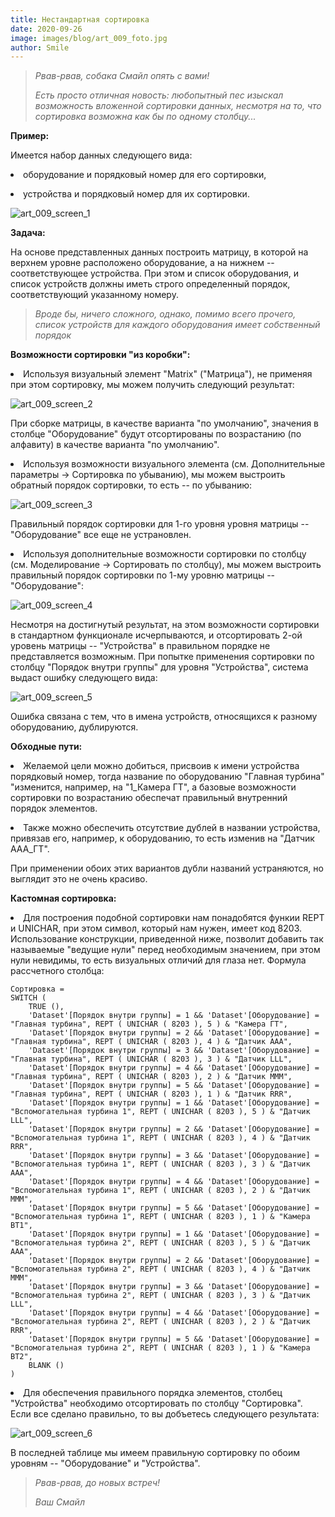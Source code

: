 ```yaml
---
title: Нестандартная сортировка
date: 2020-09-26
image: images/blog/art_009_foto.jpg
author: Smile
---
```


> *Рвав-рвав, собака Смайл опять с вами!*
>
> *Есть просто отличная новость: любопытный пес изыскал возможность вложенной сортировки данных, несмотря на то, что сортировка возможна как бы по одному столбцу...*

**Пример:**

Имеется набор данных следующего вида: 

**<li>** оборудование и порядковый номер для его сортировки,

**<li>** устройства и порядковый номер для их сортировки.

![art_009_screen_1](https://kkadikin.ru/images/blog/art_009_screen_1.jpg)

**Задача:**

На основе представленных данных построить матрицу, в которой на верхнем уровне расположено оборудование, а на нижнем -- соответствующее устройства. При этом и список оборудования, и список устройств должны иметь строго определенный порядок, соответствующий указанному номеру. 

> *Вроде бы, ничего сложного, однако, помимо всего прочего, список устройств для каждого оборудования имеет собственный порядок*

**Возможности сортировки "из коробки":**

**<li>** Используя визуальный элемент "Matrix" ("Матрица"), не применяя при этом сортировку, мы можем получить следующий результат:

![art_009_screen_2](https://kkadikin.ru/images/blog/art_009_screen_2.jpg)

При сборке матрицы, в качестве варианта "по умолчанию", значения в столбце "Оборудование" будут отсортированы по возрастанию (по алфавиту) в качестве варианта "по умолчанию".

**<li>** Используя возможности визуального элемента (см. Дополнительные параметры -> Сортировка по убыванию), мы можем выстроить обратный порядок сортировки, то есть -- по убыванию:

![art_009_screen_3](https://kkadikin.ru/images/blog/art_009_screen_3.jpg)

Правильный порядок сортировки для 1-го уровня уровня матрицы -- "Оборудование" все еще не устрановлен.

**<li>** Используя дополнительные возможности сортировки по столбцу (см. Моделирование -> Сортировать по столбцу), мы можем выстроить правильный порядок сортировки по 1-му уровню матрицы -- "Оборудование":

![art_009_screen_4](https://kkadikin.ru/images/blog/art_009_screen_4.jpg)

Несмотря на достигнутый результат, на этом возможности сортировки в стандартном функционале исчерпываются, и отсортировать 2-ой уровень матрицы -- "Устройства" в правильном порядке не представляется возможным. При попытке применения сортировки по столбцу "Порядок внутри группы" для уровня "Устройства", система выдаст ошибку следующего вида:

![art_009_screen_5](https://kkadikin.ru/images/blog/art_009_screen_5.jpg)

Ошибка связана с тем, что в имена устройств, относящихся к разному оборудованию, дублируются.


**Обходные пути:**

**<li>** Желаемой цели можно добиться, присвоив к имени устройства порядковый номер, тогда название по оборудованию "Главная турбина" "изменится, например, на "1_Камера ГТ", а базовые возможности сортировки по возрастанию обеспечат правильный внутренний порядок элементов.

**<li>** Также можно обеспечить отсутствие дублей в названии устройства, привязав его, например, к оборудованию, то есть изменив на "Датчик ААА_ГТ".

При применении обоих этих вариантов дубли названий устраняются, но выглядит это не очень красиво.


**Кастомная сортировка:**

**<li>** Для построения подобной сортировки нам понадобятся функии REPT и UNICHAR, при этом символ, который нам нужен, имеет код 8203. Использование конструкции, приведенной ниже, позволит добавить так называемые "ведущие нули" перед необходимым значением, при этом нули невидимы, то есть визуальных отличий для глаза нет.
Формула рассчетного столбца:

```dax
Сортировка =
SWITCH (
    TRUE (),
    'Dataset'[Порядок внутри группы] = 1 && 'Dataset'[Оборудование] = "Главная турбина", REPT ( UNICHAR ( 8203 ), 5 ) & "Камера ГТ",
    'Dataset'[Порядок внутри группы] = 2 && 'Dataset'[Оборудование] = "Главная турбина", REPT ( UNICHAR ( 8203 ), 4 ) & "Датчик ААА",
    'Dataset'[Порядок внутри группы] = 3 && 'Dataset'[Оборудование] = "Главная турбина", REPT ( UNICHAR ( 8203 ), 3 ) & "Датчик LLL",
    'Dataset'[Порядок внутри группы] = 4 && 'Dataset'[Оборудование] = "Главная турбина", REPT ( UNICHAR ( 8203 ), 2 ) & "Датчик МММ",
    'Dataset'[Порядок внутри группы] = 5 && 'Dataset'[Оборудование] = "Главная турбина", REPT ( UNICHAR ( 8203 ), 1 ) & "Датчик RRR",
    'Dataset'[Порядок внутри группы] = 1 && 'Dataset'[Оборудование] = "Вспомогательная турбина 1", REPT ( UNICHAR ( 8203 ), 5 ) & "Датчик LLL",
    'Dataset'[Порядок внутри группы] = 2 && 'Dataset'[Оборудование] = "Вспомогательная турбина 1", REPT ( UNICHAR ( 8203 ), 4 ) & "Датчик RRR",
    'Dataset'[Порядок внутри группы] = 3 && 'Dataset'[Оборудование] = "Вспомогательная турбина 1", REPT ( UNICHAR ( 8203 ), 3 ) & "Датчик ААА",
    'Dataset'[Порядок внутри группы] = 4 && 'Dataset'[Оборудование] = "Вспомогательная турбина 1", REPT ( UNICHAR ( 8203 ), 2 ) & "Датчик МММ",
    'Dataset'[Порядок внутри группы] = 5 && 'Dataset'[Оборудование] = "Вспомогательная турбина 1", REPT ( UNICHAR ( 8203 ), 1 ) & "Камера ВТ1",
    'Dataset'[Порядок внутри группы] = 1 && 'Dataset'[Оборудование] = "Вспомогательная турбина 2", REPT ( UNICHAR ( 8203 ), 5 ) & "Датчик ААА",
    'Dataset'[Порядок внутри группы] = 2 && 'Dataset'[Оборудование] = "Вспомогательная турбина 2", REPT ( UNICHAR ( 8203 ), 4 ) & "Датчик МММ",
    'Dataset'[Порядок внутри группы] = 3 && 'Dataset'[Оборудование] = "Вспомогательная турбина 2", REPT ( UNICHAR ( 8203 ), 3 ) & "Датчик LLL",
    'Dataset'[Порядок внутри группы] = 4 && 'Dataset'[Оборудование] = "Вспомогательная турбина 2", REPT ( UNICHAR ( 8203 ), 2 ) & "Датчик RRR",
    'Dataset'[Порядок внутри группы] = 5 && 'Dataset'[Оборудование] = "Вспомогательная турбина 2", REPT ( UNICHAR ( 8203 ), 1 ) & "Камера ВТ2",
    BLANK ()
)
```

**<li>** Для обеспечения правильного порядка элементов, столбец "Устройства" необходимо отсортировать по столбцу "Сортировка". Если все сделано правильно, то вы добъетесь следующего результата:

![art_009_screen_6](https://kkadikin.ru/images/blog/art_009_screen_6.jpg)

В последней таблице мы имеем правильную сортировку по обоим уровням -- "Оборудование" и "Устройства".

> *Рвав-рвав, до новых встреч!*
>
> *Ваш Смайл*